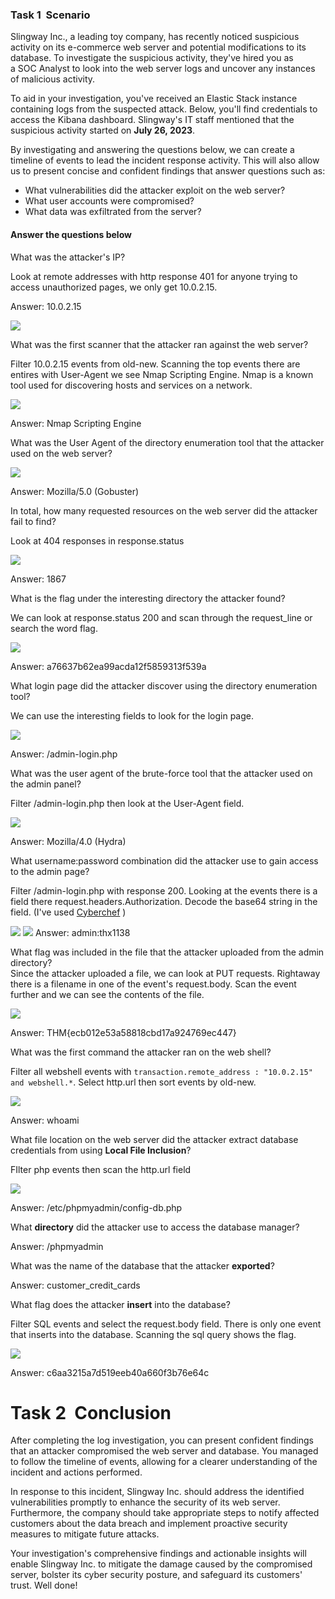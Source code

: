### Task 1  Scenario

Slingway Inc., a leading toy company, has recently noticed suspicious activity on its e-commerce web server and potential modifications to its database. To investigate the suspicious activity, they've hired you as a SOC Analyst to look into the web server logs and uncover any instances of malicious activity.

To aid in your investigation, you've received an Elastic Stack instance containing logs from the suspected attack. Below, you'll find credentials to access the Kibana dashboard. Slingway's IT staff mentioned that the suspicious activity started on **July 26, 2023**.

By investigating and answering the questions below, we can create a timeline of events to lead the incident response activity. This will also allow us to present concise and confident findings that answer questions such as:

- What vulnerabilities did the attacker exploit on the web server?
- What user accounts were compromised?
- What data was exfiltrated from the server?

#### Answer the questions below

What was the attacker's IP?

Look at remote addresses with http response 401 for anyone trying to access unauthorized pages, we only get 10.0.2.15.

Answer: 10.0.2.15

![](../screenshots/Slingshot/Slingshot_001.png)

What was the first scanner that the attacker ran against the web server?  

Filter 10.0.2.15 events from old-new. Scanning the top events there are entires with User-Agent we see Nmap Scripting Engine. Nmap is a known tool used for discovering hosts and services on a network.

![](../screenshots/Slingshot/Slingshot_002.png)

Answer: Nmap Scripting Engine

What was the User Agent of the directory enumeration tool that the attacker used on the web server?

![](../screenshots/Slingshot/Slingshot_003.png)

Answer: Mozilla/5.0 (Gobuster)

In total, how many requested resources on the web server did the attacker fail to find?  

Look at 404 responses in response.status

![](../screenshots/Slingshot/Slingshot_004.png)

Answer: 1867

What is the flag under the interesting directory the attacker found?  

We can look at response.status 200 and scan through the request_line or search the word flag.

![](../screenshots/Slingshot/Slingshot_005.png)

Answer: a76637b62ea99acda12f5859313f539a 

What login page did the attacker discover using the directory enumeration tool?  

We can use the interesting fields to look for the login page.

![](../screenshots/Slingshot/Slingshot_006.png)

Answer: /admin-login.php

What was the user agent of the brute-force tool that the attacker used on the admin panel?

Filter /admin-login.php then look at the User-Agent field.

![](../screenshots/Slingshot/Slingshot_007.png)

Answer: Mozilla/4.0 (Hydra)


What username:password combination did the attacker use to gain access to the admin page?

Filter /admin-login.php with response 200. Looking at the events there is a field there request.headers.Authorization. Decode the base64 string in the field. (I've used [Cyberchef](https://gchq.github.io/CyberChef/) )

![](../screenshots/Slingshot/Slingshot_008.png)
![](../screenshots/Slingshot/Slingshot_009.png)
Answer: admin:thx1138

What flag was included in the file that the attacker uploaded from the admin directory?  
Since the attacker uploaded a file, we can look at PUT requests. Rightaway there is a filename in one of the event's request.body. Scan the event further and we can see the contents of the file.

![](../screenshots/Slingshot/Slingshot_010.png)

Answer: THM{ecb012e53a58818cbd17a924769ec447}

What was the first command the attacker ran on the web shell?  

Filter all webshell events with ```transaction.remote_address : "10.0.2.15" and webshell.*```. Select http.url then sort events by old-new.

![](../screenshots/Slingshot/Slingshot_011.png)

Answer: whoami

What file location on the web server did the attacker extract database credentials from using **Local File Inclusion**?  

FIlter php events then scan the http.url field

![](../screenshots/Slingshot/Slingshot_012.png)

Answer: /etc/phpmyadmin/config-db.php

What **directory** did the attacker use to access the database manager?  

Answer: /phpmyadmin

What was the name of the database that the attacker **exported**?  



Answer: customer_credit_cards

What flag does the attacker **insert** into the database?

Filter SQL events and select the request.body field. There is only one event that inserts into the database. Scanning the sql query shows the flag.

![](../screenshots/Slingshot/Slingshot_013.png)

Answer: c6aa3215a7d519eeb40a660f3b76e64c

# Task 2  Conclusion

After completing the log investigation, you can present confident findings that an attacker compromised the web server and database. You managed to follow the timeline of events, allowing for a clearer understanding of the incident and actions performed.

In response to this incident, Slingway Inc. should address the identified vulnerabilities promptly to enhance the security of its web server. Furthermore, the company should take appropriate steps to notify affected customers about the data breach and implement proactive security measures to mitigate future attacks.

Your investigation's comprehensive findings and actionable insights will enable Slingway Inc. to mitigate the damage caused by the compromised server, bolster its cyber security posture, and safeguard its customers' trust. Well done!